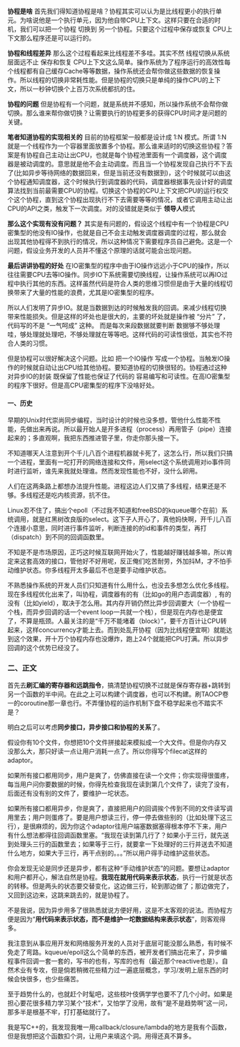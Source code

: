**协程是啥**
首先我们得知道协程是啥？协程其实可以认为是比线程更小的执行单元。为啥说他是一个执行单元，因为他自带CPU上下文。这样只要在合适的时机，我们可以把一个协程 切换到 另一个协程。只要这个过程中保存或恢复 CPU上下文那么程序还是可以运行的。



**协程和线程差异**
那么这个过程看起来比线程差不多哇。其实不然 线程切换从系统层面远不止 保存和恢复 CPU上下文这么简单。操作系统为了程序运行的高效性每个线程都有自己缓存Cache等等数据，操作系统还会帮你做这些数据的恢复操作。所以线程的切换非常耗性能。但是协程的切换只是单纯的操作CPU的上下文，所以一秒钟切换个上百万次系统都抗的住。



**协程的问题**
但是协程有一个问题，就是系统并不感知，所以操作系统不会帮你做切换。那么谁来帮你做切换？让需要执行的协程更多的获得CPU时间才是问题的关键。

**笔者知道协程的实现相关的**
目前的协程框架一般都是设计成 1:N 模式。所谓 1:N 就是一个线程作为一个容器里面放置多个协程。那么谁来适时的切换这些协程？答案是有协程自己主动让出CPU，也就是每个协程池里面有一个调度器，这个调度器是被动调度的。意思就是他不会主动调度。而且当一个协程发现自己执行不下去了(比如异步等待网络的数据回来，但是当前还没有数据到)，这个时候就可以由这个协程通知调度器，这个时候执行到调度器的代码，调度器根据事先设计好的调度算法找到当前最需要CPU的协程。切换这个协程的CPU上下文把CPU的运行权交个这个协程，直到这个协程出现执行不下去需要等等的情况，或者它调用主动让出CPU的API之类，触发下一次调度。对的没错就是类似于 **领导人**模式

**那么这个实现有没有问题？**
其实是有问题的，假设这个线程中有一个协程是CPU密集型的他没有IO操作，也就是自己不会主动触发调度器调度的过程，那么就会出现其他协程得不到执行的情况，所以这种情况下需要程序员自己避免。这是一个问题，假设业务开发的人员并不懂这个原理的话就可能会出现问题。

**最后讲讲协程的好处**
在IO密集型的程序中由于IO操作远远小于CPU的操作，所以往往需要CPU去等IO操作。同步IO下系统需要切换线程，让操作系统可以再IO过程中执行其他的东西。这样虽然代码是符合人类的思维习惯但是由于大量的线程切换带来了大量的性能的浪费，尤其是IO密集型的程序。

所以人们发明了异步IO。就是当数据到达的时候触发我的回调。来减少线程切换带来性能损失。但是这样的坏处也是很大的，主要的坏处就是操作被   “分片”  了，代码写的不是 “一气呵成” 这种。 而是每次来段数据就要判断  数据够不够处理哇，够处理就处理吧，不够处理就在等等吧。这样代码的可读性很低，其实也不符合人类的习惯。 

 但是协程可以很好解决这个问题。比如 把一个IO操作 写成一个协程。当触发IO操作的时候就自动让出CPU给其他协程。要知道协程的切换很轻的。协程通过这种对异步IO的封装 既保留了性能也保证了代码的 容易编写和可读性。在高IO密集型的程序下很好。但是高CPU密集型的程序下没啥好处。



#### 一、历史

早期的Unix时代崇尚同步编程，当时设计的时候也没多想，管他什么性能不性能，先做出来再说。所以最开始人是开多进程（process）再用管子（pipe）连接起来的；多直观啊，我把东西推进管子里，你走你那头接一下。

不知道哪天人注意到开个千儿八百个进程机器就卡死了，这怎么行，所以我们只搞一个进程，里面有一坨打开的网络连接和文件，用select这个系统调用对io事件同时进行监听，谁先来我就处理谁。然而发现性能也不好，没什么卵用。

人们在这两条路上都想办法提升性能。进程这边人们又搞了多线程，结果还是不够。多线程还是吃内核资源，抗不住。

Linux忍不住了，搞出个epoll（不过我不知道和freeBSD的kqueue哪个在前）系统调用，就是红黑树改良版的select。这下子人开心了，真他妈快啊，开千儿八百个连接小意思，同时进行事件监听，判断连接的的id和事件的类型，再打（dispatch）到不同的回调函数里。

不知是不是市场原因，正巧这时候互联网开始火了，性能越好赚钱越多嘛，所以肯定来这套高效的接口，管他好不好用呢，反正俺们吃苦耐劳，外加抖M，才不怕手动维护状态。你多线程开太多最后不也是要手动维护状态。

不熟悉操作系统的开发人员们只知道有什么用什么，也没去多想怎么优化多线程。现在多线程优化出来了，叫协程，调度器有的有（比如go的用户态调度器）, 有的没有（比如yield），取决于怎么用。其内存开销仍然比异步回调要大（一个协程一个栈，而异步回调的话一个event loop一共就一个栈），但是现在内存也是便宜了，不算是瓶颈。人最关注的是“千万不能堵着（block）”，要千方百计让CPU转起来，这样concurrency才能上去。而到处乱开协程（因为比线程便宜啊）就能达到这个效果，开十万个协程内存也没爆炸，跑上24个就能把CPU打满。所以异步回调的这个优势已经没了。



### 二、正文



首先去**刷汇编的寄存器和远跳指令**，搞清楚协程切换不过就是保存寄存器+跳转到另一个函数的半中间。在此之上可以构建个调度器，也可以不构建。刷TAOCP卷一的coroutine那一章也行。不弄懂协程的运作机制下盘不稳学起来也不踏实不是？

明白之后可以考虑**同步接口，异步接口和协程的关系**了。

假设你有10个文件，你想把10个文件拼接起来模拟成一个大文件。但是你内存又没那么大，那只好读一点让用户消耗一点了。所以你得写个filecat这样的adaptor。

如果所有接口都用同步，用户是爽了，仿佛直接在读一个文件；你实现得很蛋疼，每当用户问你要数据的时候，你得先检查我现在读到第几个文件了，读完了没有，后面还有没有别的文件了，要维护一坨状态。

如果所有接口都用异步，你是爽了，直接把用户的回调挨个传到不同的文件读写调用里去；用户则蛋疼了。要是用户想读三行，停一停去做些别的（比如处理下这三行），是很麻烦的，因为你这个adaptor往用户端塞数据塞得根本停不下来，用户有什么想法都得往回调函数里塞。“我现在读到第几行了？如果小于三行，就先送到处理头三行的函数里去；如果等于三行，就要拿一下处理好的三行并送去不知道什么地方，如果大于三行，再干点别的。。。”所以用户得手动维护这些状态。

你会发现无论是同步还是异步，都有这种“手动维护状态”的问题。要想让adaptor和用户都开心，解法自然是协程。**我现在就用代码来表示状态**，执行一行就是状态的转移。但是两头的状态要交替变化，这边做三行，轮到那边做了；那边做完了，又回到这边来，这跳来跳去的，就是协程了。



不是我说，因为异步用多了很熟悉就说方便好用，这是不太客观的说法。而协程方便是因为“**用代码来表示状态，而不是维护一坨数据结构来表示状态**”，则客观得多。

我注意到从事应用开发和网络服务开发的人员对于底层可能没那么熟悉，有时候不免走了弯路。kqueue/epoll这么个简单的东西，被开发者们搞出花来了，异步编程事件回调一套一套的，写书的也有，写库的也有（最近那个reactive也是）。自然术业有专攻，但是倘若稍微花些精力过一遍底层概念，学习/发明上层东西的时候会快很多，也少些痛苦。

至于趋势什么的，也就赶个时髦吧，这些枝叶伎俩学学也要不了几个小时。如果是担心要花很多精力学习某个“技术”，又怕学了没用，故有“是不是趋势啊”这一问，那多半是根基不牢，打打基础就行了。

我是写C++的，我发现我唯一用callback/closure/lambda的地方是我有个函数，但是我想把这个函数扣个洞，让用户来填这个洞。用得还真不算多。



